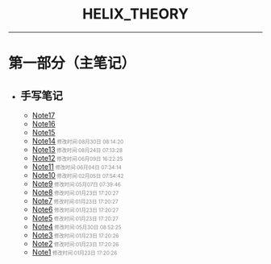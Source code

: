 #  <center>HELIX_THEORY</center>

***

# 第一部分（主笔记）

- ## 手写笔记
  - [Note17](手写笔记/Note17.md)
  - [Note16](手写笔记/Note16.md)
  - [Note15](手写笔记/Note15.md)
  - [Note14](手写笔记/Note14.md)<font size="1" color="#888888"> 修改时间:08月30日 08:14:20</font>
  - [Note13](手写笔记/Note13.md)<font size="1" color="#888888"> 修改时间:08月24日 07:13:28</font>
  - [Note12](手写笔记/Note12.md)<font size="1" color="#888888"> 修改时间:06月09日 16:22:25</font>
  - [Note11](手写笔记/Note11.md)<font size="1" color="#888888"> 修改时间:06月04日 07:34:14</font>
  - [Note10](手写笔记/Note10.md)<font size="1" color="#888888"> 修改时间:02月05日 07:54:42</font>
  - [Note9](手写笔记/Note9.md)<font size="1" color="#888888"> 修改时间:05月07日 07:39:46</font>
  - [Note8](手写笔记/Note8.md)<font size="1" color="#888888"> 修改时间:01月23日 17:20:27</font>
  - [Note7](手写笔记/Note7.md)<font size="1" color="#888888"> 修改时间:01月23日 17:20:27</font>
  - [Note6](手写笔记/Note6.md)<font size="1" color="#888888"> 修改时间:01月23日 17:20:27</font>
  - [Note5](手写笔记/Note5.md)<font size="1" color="#888888"> 修改时间:01月23日 17:20:27</font>
  - [Note4](手写笔记/Note4.md)<font size="1" color="#888888"> 修改时间:05月30日 08:52:25</font>
  - [Note3](手写笔记/Note3.md)<font size="1" color="#888888"> 修改时间:01月23日 17:20:26</font>
  - [Note2](手写笔记/Note2.md)<font size="1" color="#888888"> 修改时间:01月23日 17:20:26</font>
  - [Note1](手写笔记/Note1.md)<font size="1" color="#888888"> 修改时间:01月23日 17:20:26</font>
